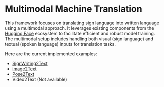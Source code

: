 # Multimodal Machine Translation

This framework focuses on translating sign language into written language using a multimodal approach. It leverages existing components from the [Hugging Face](https://huggingface.co/) ecosystem to facilitate efficient and robust model training. The multimodal setup includes handling both visual (sign language) and textual (spoken language) inputs for translation tasks.

Here are the current implemented examples:

- [SignWriting2Text](/examples/multimodal_translation/signwriting2text_translation/)
- [image2Text](examples/multimodal_translation/Image2text_translation)
- [Pose2Text](/examples/multimodal_translation/pose2text_translation/)
- Video2Text (Not available)



